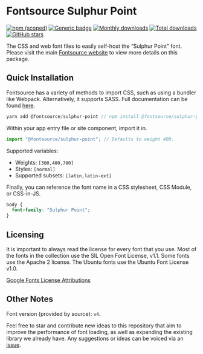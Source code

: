 # Fontsource Sulphur Point

[![npm (scoped)](https://img.shields.io/npm/v/@fontsource/sulphur-point?color=brightgreen)](https://www.npmjs.com/package/@fontsource/sulphur-point) [![Generic badge](https://img.shields.io/badge/fontsource-passing-brightgreen)](https://github.com/fontsource/fontsource) [![Monthly downloads](https://badgen.net/npm/dm/@fontsource/sulphur-point)](https://github.com/fontsource/fontsource) [![Total downloads](https://badgen.net/npm/dt/@fontsource/sulphur-point)](https://github.com/fontsource/fontsource) [![GitHub stars](https://img.shields.io/github/stars/fontsource/fontsource.svg?style=social&label=Star)](https://github.com/fontsource/fontsource/stargazers)

The CSS and web font files to easily self-host the “Sulphur Point” font. Please visit the main [Fontsource website](https://fontsource.org/fonts/sulphur-point) to view more details on this package.

## Quick Installation

Fontsource has a variety of methods to import CSS, such as using a bundler like Webpack. Alternatively, it supports SASS. Full documentation can be found [here](https://fontsource.org/docs/introduction).

```javascript
yarn add @fontsource/sulphur-point // npm install @fontsource/sulphur-point
```

Within your app entry file or site component, import it in.

```javascript
import "@fontsource/sulphur-point"; // Defaults to weight 400.
```

Supported variables:

- Weights: `[300,400,700]`
- Styles: `[normal]`
- Supported subsets: `[latin,latin-ext]`

Finally, you can reference the font name in a CSS stylesheet, CSS Module, or CSS-in-JS.

```css
body {
  font-family: "Sulphur Point";
}
```

## Licensing

It is important to always read the license for every font that you use.
Most of the fonts in the collection use the SIL Open Font License, v1.1. Some fonts use the Apache 2 license. The Ubuntu fonts use the Ubuntu Font License v1.0.

[Google Fonts License Attributions](https://fonts.google.com/attribution)

## Other Notes

Font version (provided by source): `v4`.

Feel free to star and contribute new ideas to this repository that aim to improve the performance of font loading, as well as expanding the existing library we already have. Any suggestions or ideas can be voiced via an [issue](https://github.com/fontsource/fontsource/issues).
